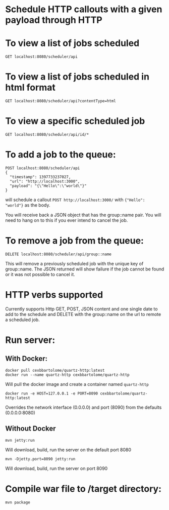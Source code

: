 
Schedule HTTP callouts with a given payload through HTTP
========================================================
# To view a list of jobs scheduled
    GET localhost:8080/scheduler/api
    
# To view a list of jobs scheduled in html format
    GET localhost:8080/scheduler/api?contentType=html
    
# To view a specific scheduled job
    GET localhost:8080/scheduler/api/id/*
    
# To add a job to the queue:

    POST localhost:8080/scheduler/api
    {
      "timestamp": 1397733237027,
      "url": "http://localhost:3000",
      "payload": "{\"Hello\":\"world\"}"
    }
    
will schedule a callout ```POST http://localhost:3000/``` with ```{"Hello": "world"}``` as the body.

You will receive back a JSON object that has the group::name pair. You will need to hang on to this if you ever intend to cancel the job.

# To remove a job from the queue:

    DELETE localhost:8080/scheduler/api/group::name

This will remove a previously scheduled job with the unique key of group::name. The JSON returned will show failure if the job cannot be found or it was not possible to cancel it. 

# HTTP verbs supported

Currently supports Http GET, POST, JSON content and one single date to add to the schedule and DELETE with the group::name on the url to remote a scheduled job.

# Run server:

## With Docker:

    docker pull cexbbartolome/quartz-http:latest
    docker run --name quartz-http cexbbartolome/quartz-http
    
Will pull the docker image and create a container named ```quartz-http```

    docker run -e HOST=127.0.0.1 -e PORT=8090 cexbbartolome/quartz-http:latest
    
Overrides the network interface (0.0.0.0) and port (8090) from the defaults (0.0.0.0:8080)

## Without Docker

    mvn jetty:run
    
Will download, build, run the server on the default port 8080

    mvn -Djetty.port=8090 jetty:run

Will download, build, run the server on port 8090

# Compile war file to /target directory:

    mvn package 
    

